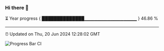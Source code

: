 ### Hi there 👋

⏳ Year progress { ██████████████▁▁▁▁▁▁▁▁▁▁▁▁▁▁▁▁ } 46.86 %

---

⏰ Updated on Thu, 20 Jun 2024 12:28:02 GMT

![Progress Bar CI](https://github.com/liununu/liununu/workflows/Progress%20Bar%20CI/badge.svg)
